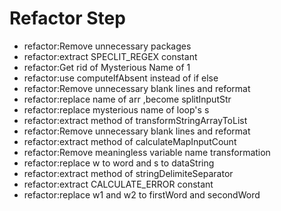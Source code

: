 # Refactor Step

 - refactor:Remove unnecessary packages
 - refactor:extract SPECLIT_REGEX constant
 - refactor:Get rid of Mysterious Name of 1
 - refactor:use computeIfAbsent instead of if else
 - refactor:Remove unnecessary blank lines and reformat
 - refactor:replace name of arr ,become splitInputStr
 - refactor:replace mysterious name of loop's s
 - refactor:extract method of transformStringArrayToList
 - refactor:Remove unnecessary blank lines and reformat
 - refactor:extract method of calculateMapInputCount
 - refactor:Remove meaningless variable name transformation
 - refactor:replace w to word and s to dataString
 - refactor:extract method of stringDelimiteSeparator
 - refactor:extract CALCULATE_ERROR constant
 - refactor:replace w1 and w2 to firstWord and secondWord